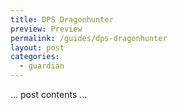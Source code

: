 ```yaml
---
title: DPS Dragonhunter
preview: Preview
permalink: /guides/dps-dragonhunter
layout: post
categories:
  - guardian
---
```


… post contents …